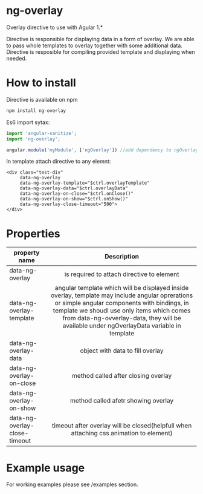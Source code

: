 # ng-overlay
Overlay directive to use with Agular 1.*

Directive is responsible for displaying data in a form of overlay. We are able to pass whole templates to overlay together with some
additional data. Directive is resposible for compiling provided template and displaying when needed.

# How to install

Directive is available on npm
```javascript
npm install ng-overlay
```
Es6 import sytax:

```javascript
import 'angular-sanitize';
import 'ng-overlay';

angular.module('myModule', ['ngOverlay']) //add dependency to ngOverlay to your module
```
In template attach directive to any elemnt:

```
<div class="test-div"
     data-ng-overlay
     data-ng-overlay-template="$ctrl.overlayTemplate"
     data-ng-overlay-data="$ctrl.overlayData"
     data-ng-overlay-on-close="$ctrl.onClose()"
     data-ng-overlay-on-show="$ctrl.onShow()"
     data-ng-overlay-close-timeout="500">
</div>
````

# Properties
| property name | Description   |
| ------------- |:-------------:| 
| data-ng-overlay | is required to attach directive to element |
| data-ng-overlay-template | angular template which will be displayed inside overlay, template may include angular oprerations or simple angular components with bindings, in template we shoudl use only items which comes from data-ng-ovverlay-data, they will be available under ngOverlayData variable in template | 
| data-ng-overlay-data | object with data to fill overlay | 
| data-ng-overlay-on-close | method called after closing overlay|
| data-ng-overlay-on-show | method called afetr showing overlay |
| data-ng-overlay-close-timeout| timeout after overlay will be closed(helpfull when attaching css animation to element) |

# Example usage
For working examples please see /examples section.


